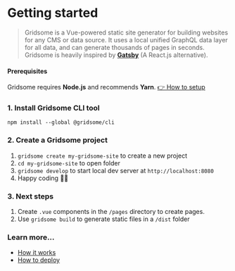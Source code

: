 # Getting started
> Gridsome is a Vue-powered static site generator for building websites for any CMS or data source. It uses a local unified GraphQL data layer for all data, and can generate thousands of pages in seconds. Gridsome is heavily inspired by **[Gatsby](https://gatsbyjs.org)** (A React.js alternative).

#### Prerequisites
Gridsome requires **Node.js** and recommends **Yarn**. [👉 How to setup](/docs/prerequisites)

### 1. Install Gridsome CLI tool

`npm install --global @gridsome/cli`

### 2. Create a Gridsome project

1. `gridsome create my-gridsome-site` to create a new project </li>
2. `cd my-gridsome-site` to open folder
3. `gridsome develop` to start local dev server at `http://localhost:8080`
4. Happy coding 🎉🙌

### 3. Next steps

1. Create `.vue` components in the `/pages` directory to create pages.
2. Use `gridsome build` to generate static files in a `/dist` folder

### Learn more...

- [How it works](/docs/how-it-works)
- [How to deploy](/docs/deployment)
